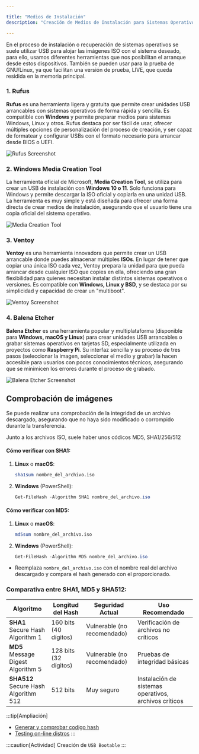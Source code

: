 ```yaml
---

title: "Medios de Instalación"
description: "Creación de Medios de Instalación para Sistemas Operativos"

---
```


En el proceso de instalación o recuperación de sistemas operativos se suele utilizar USB para alojar las imágenes ISO con el sistema deseado, para ello, usamos diferentes herramientas que nos posibilitan el arranque desde estos dispositivos. También se pueden usar para la prueba de GNU/Linux, ya que facilitan una versión de prueba, LIVE, que queda residida en la memoria principal.

### **1. Rufus**

**Rufus** es una herramienta ligera y gratuita que permite crear unidades USB arrancables con sistemas operativos de forma rápida y sencilla. Es compatible con **Windows** y permite preparar medios para sistemas Windows, Linux y otros. Rufus destaca por ser fácil de usar, ofrecer múltiples opciones de personalización del proceso de creación, y ser capaz de formatear y configurar USBs con el formato necesario para arrancar desde BIOS o UEFI.

![Rufus Screenshot](https://www.muycomputer.com/wp-content/uploads/2024/01/Rufus_4.4_2.jpg)

### **2. Windows Media Creation Tool**
La herramienta oficial de Microsoft, **Media Creation Tool**, se utiliza para crear un USB de instalación con **Windows 10 o 11**. Solo funciona para Windows y permite descargar la ISO oficial y copiarla en una unidad USB. La herramienta es muy simple y está diseñada para ofrecer una forma directa de crear medios de instalación, asegurando que el usuario tiene una copia oficial del sistema operativo.

![Media Creation Tool](https://i.pcmag.com/imagery/articles/03QnHC6QB3gY2bDJffjcQfT-17..v1633982627.jpg)

### **3. Ventoy**
**Ventoy** es una herramienta innovadora que permite crear un USB arrancable donde puedes almacenar múltiples **ISOs**. En lugar de tener que copiar una única ISO cada vez, Ventoy prepara la unidad para que pueda arrancar desde cualquier ISO que copies en ella, ofreciendo una gran flexibilidad para quienes necesitan instalar distintos sistemas operativos o versiones. Es compatible con **Windows, Linux y BSD**, y se destaca por su simplicidad y capacidad de crear un "multiboot".

![Ventoy Screenshot](https://i.ytimg.com/vi/2ArBuQMsk9U/maxresdefault.jpg)

### **4. Balena Etcher**
**Balena Etcher** es una herramienta popular y multiplataforma (disponible para **Windows, macOS y Linux**) para crear unidades USB arrancables o grabar sistemas operativos en tarjetas SD, especialmente utilizada en proyectos como **Raspberry Pi**. Su interfaz sencilla y su proceso de tres pasos (seleccionar la imagen, seleccionar el medio y grabar) la hacen accesible para usuarios con pocos conocimientos técnicos, asegurando que se minimicen los errores durante el proceso de grabado.

![Balena Etcher Screenshot](https://img.utdstc.com/screen/482/355/482355a38061f7f7e2c94a1f556c847a550c4c647ecaedc5ceb3237d15b64f91:600)


## Comprobación de imágenes

Se puede realizar una comprobación de la integridad de un archivo descargado, asegurando que no haya sido modificado o corrompido durante la transferencia.

Junto a los archivos ISO, suele haber unos códicos MD5, SHA1/256/512

#### Cómo verificar con SHA1:

1. **Linux** o **macOS**:

   ```sh frame="none"
   sha1sum nombre_del_archivo.iso
   ```

2. **Windows** (PowerShell):

   ```powershell frame="none"
   Get-FileHash -Algorithm SHA1 nombre_del_archivo.iso
   ```

#### Cómo verificar con MD5:

1. **Linux** o **macOS**:

   ```sh frame="none"
   md5sum nombre_del_archivo.iso
   ```

2. **Windows** (PowerShell):

   ```powershell frame="none"
   Get-FileHash -Algorithm MD5 nombre_del_archivo.iso
   ```

- Reemplaza `nombre_del_archivo.iso` con el nombre real del archivo descargado y compara el hash generado con el proporcionado.

### **Comparativa entre SHA1, MD5 y SHA512**:

| **Algoritmo** | **Longitud del Hash** | **Seguridad Actual**      | **Uso Recomendado**                  |
|---------------|-----------------------|---------------------------|--------------------------------------|
| **SHA1** Secure Hash Algorithm 1     | 160 bits (40 dígitos) | Vulnerable (no recomendado) | Verificación de archivos no críticos |
| **MD5** Message Digest Algorithm 5      | 128 bits (32 dígitos) | Vulnerable (no recomendado) | Pruebas de integridad básicas        |
| **SHA512** Secure Hash Algorithm 512   | 512 bits              | Muy seguro                | Instalación de sistemas operativos, archivos críticos |

:::tip[Ampliación]
- [Generar y comprobar codigo hash](https://geekland.eu/como-generar-y-verificar-el-hash-de-archivos-en-linux/)
- [Testing on-line distros](https://distrosea.com/es/)
:::

:::caution[Actividad]
Creación de `USB Bootable`
:::
